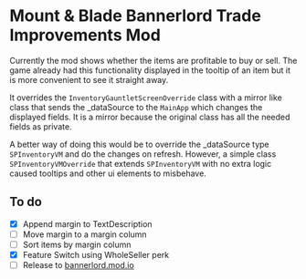 # Mount & Blade Bannerlord Trade Improvements Mod

Currently the mod shows whether the items are profitable to buy or sell. The game already had this functionality displayed in the tooltip of an item but it is more convenient to see it straight away.

It overrides the `InventoryGauntletScreenOverride` class with a mirror like class that sends the _dataSource to the `MainApp` which changes the displayed fields. It is a mirror because the original class has all the needed fields as private.

A better way of doing this would be to override the _dataSource type `SPInventoryVM` and do the changes on refresh. However, a simple class `SPInventoryVMOverride` that extends `SPInventoryVM` with no extra logic caused tooltips and other ui elements to misbehave.

## To do
- [x] Append margin to TextDescription
- [ ] Move margin to a margin column
- [ ] Sort items by margin column
- [x] Feature Switch using WholeSeller perk
- [ ] Release to [bannerlord.mod.io](https://bannerlord.mod.io/)